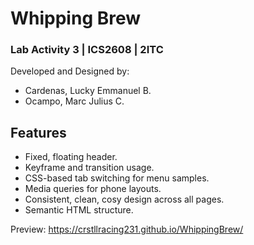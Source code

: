 
# **Whipping Brew**

### Lab Activity 3 | ICS2608 | 2ITC  

Developed and Designed by:  
* Cardenas, Lucky Emmanuel B.
* Ocampo, Marc Julius C.

## Features

* Fixed, floating header.
* Keyframe and transition usage.
* CSS-based tab switching for menu samples.
* Media queries for phone layouts.
* Consistent, clean, cosy design across all pages.
* Semantic HTML structure.

Preview: https://crstllracing231.github.io/WhippingBrew/
